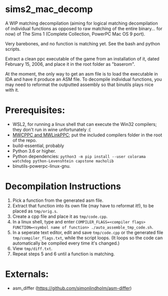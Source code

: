 # sims2_mac_decomp

A WIP matching decompilation (aiming for logical matching decompilation of individual functions as opposed to raw matching of the entire binary... for now) of The Sims 1 (Complete Collection, PowerPC Mac OS 9 port).

Very barebones, and no function is matching yet.
See the bash and python scripts.

Extract a clean ppc executable of the game from an installation of it, dated February 15, 2006, and place it in the root folder as "baserom".

At the moment, the only way to get an asm file is to load the executable in IDA and have it produce an ASM file. To decompile individual functions, you may need to reformat the outputted assembly so that binutils plays nice with it.

# Prerequisites:
- WSL2, for running a linux shell that can execute the Win32 compilers; they don't run in wine unfortunately :(
- [MWCPPC and MWLinkPPC](https://github.com/ChrisNonyminus/sims1_mac_decomp/files/8703618/compilers.zip); put the included compilers folder in the root of the repo.
- build-essential, probably
- Python 3.6 or higher.
- Python dependencies: `python3 -m pip install --user colorama watchdog python-Levenshtein capstone macholib`
- binutils-powerpc-linux-gnu.

# Decompilation Instructions
1. Pick a function from the generated asm file.
2. Extract that function into its own file (may have to reformat it!), to be placed as ``tmp/orig.s``.
3. Create a cpp file and place it as ``tmp/code.cpp``.
4. In a linux shell, type and enter ``COMPILER_FLAGS=<compiler flags> FUNCTION=<symbol name of function> ./auto_assemble_tmp_code.sh``.
5. In a seperate text editor, edit and save ``tmp/code.cpp`` or the generated file ``tmp/compiler_flags.txt``, while the script loops. (It loops so the code can automatically be compiled every time it's changed.)
6. View ``tmp/diff.txt``.
7. Repeat steps 5 and 6 until a function is matching.

# Externals:
- asm_differ (https://github.com/simonlindholm/asm-differ)
